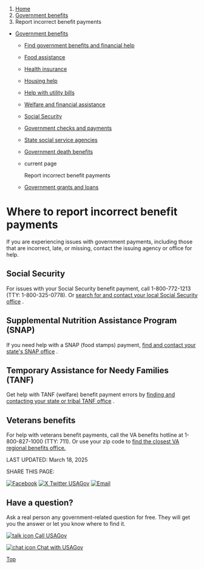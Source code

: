 1. [Home](/)
2. [Government benefits](/benefits)
3. Report incorrect benefit payments

* [Government benefits](/benefits)
  + [Find government benefits and financial help](/benefit-finder)
  + [Food assistance](/food-help)
  + [Health insurance](/health-insurance)
  + [Housing help](/housing-help)
  + [Help with utility bills](/help-with-utility-bills)
  + [Welfare and financial assistance](/welfare-and-financial-assistance)
  + [Social Security](/social-security)
  + [Government checks and payments](/government-checks-payments)
  + [State social service agencies](/state-social-services)
  + [Government death benefits](/government-death-benefits)
  + current page

    Report incorrect benefit payments
  + [Government grants and loans](/government-grants-and-loans)

Where to report incorrect benefit payments
==========================================

If you are experiencing issues with government payments, including those that are incorrect, late, or missing, contact the issuing agency or office for help.

Social Security
---------------

For issues with your Social Security benefit payment, call 1-800-772-1213 (TTY: 1-800-325-0778). Or
[search for and contact your local Social Security office](https://secure.ssa.gov/ICON/main.jsp)
.

Supplemental Nutrition Assistance Program (SNAP)
------------------------------------------------

If you need help with a SNAP (food stamps) payment,
[find and contact your state's SNAP office](https://www.fns.usda.gov/snap/state-directory)
.

Temporary Assistance for Needy Families (TANF)
----------------------------------------------

Get help with TANF (welfare) benefit payment errors by
[finding and contacting your state or tribal TANF office](https://www.acf.hhs.gov/ofa/map/about/help-families)
.

Veterans benefits
-----------------

For help with veterans benefit payments, call the VA benefits hotline at 1-800-827-1000 (TTY: 711). Or use your zip code to
[find the closest VA regional benefits office.](https://www.va.gov/find-locations/?facilityType=benefits)

LAST UPDATED:
March 18, 2025

SHARE THIS PAGE:

[![Facebook](/themes/custom/usagov/images/social-media-icons/Facebook_Icon.svg)](https://www.facebook.com/sharer/sharer.php?u=https://www.usa.gov/report-incorrect-benefit-payments&v=3)
[![X Twitter USAGov](/themes/custom/usagov/images/social-media-icons/X_Twitter_Icon.svg?version=2)](https://twitter.com/intent/tweet?source=webclient&text=https://www.usa.gov/report-incorrect-benefit-payments)
[![Email](/themes/custom/usagov/images/social-media-icons/Email_Icon.svg?version=2)](mailto:?subject=https://www.usa.gov/report-incorrect-benefit-payments)

Have a question?
----------------

Ask a real person any government-related question for free. They will get you the answer or let you know where to find it.

[![talk icon](/themes/custom/usagov/images/ICONS_talk.png)
Call USAGov](/phone)

[![chat icon](/themes/custom/usagov/images/ICONS_chat.png)
Chat with USAGov](/chat)

[Top](#main-content)